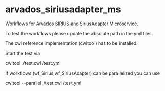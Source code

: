 # arvados_siriusadapter_ms

Workflows for Arvados SIRIUS and SiriusAdapter Microservice. 

To test the workflows please update the absolute path in the yml files. 

The cwl reference implementation (cwltool) has to be installed. 

Start the test via

cwltool ./test.cwl /test.yml

If workflows (wf_Sirius,wf_SiriusAdapter) can be parallelized you can use 

cwltool --parallel ./test.cwl /test.yml 

 
